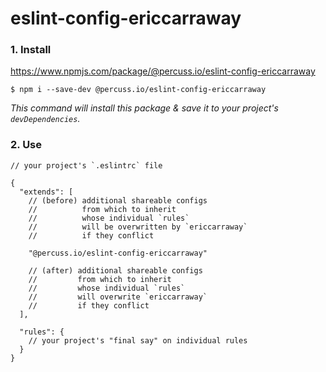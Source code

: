 # eslint-config-ericcarraway

### 1. Install

https://www.npmjs.com/package/@percuss.io/eslint-config-ericcarraway

```shell
$ npm i --save-dev @percuss.io/eslint-config-ericcarraway
```

_This command will install this package & save it to your project's `devDependencies`._

### 2. Use

```jsonc
// your project's `.eslintrc` file

{
  "extends": [
    // (before) additional shareable configs
    //          from which to inherit
    //          whose individual `rules`
    //          will be overwritten by `ericcarraway`
    //          if they conflict

    "@percuss.io/eslint-config-ericcarraway"

    // (after) additional shareable configs
    //         from which to inherit
    //         whose individual `rules`
    //         will overwrite `ericcarraway`
    //         if they conflict
  ],

  "rules": {
    // your project's "final say" on individual rules
  }
}
```
